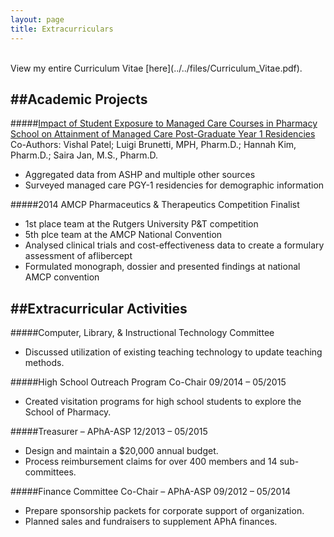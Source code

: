 ```yaml
---
layout: page
title: Extracurriculars
---
```

<br>
View my entire Curriculum Vitae [here](../../files/Curriculum_Vitae.pdf). 

##Academic Projects
---
#####[Impact of Student Exposure to Managed Care Courses in Pharmacy School on Attainment of Managed Care Post-Graduate Year 1 Residencies](../../files/Impact_of_Student_Exposure_to_Managed_Care_Courses_in_Pharmacy_School_on_Attainment_of_Managed_Care_Post-Graduate_Year_1_Residencies.pptx)
Co-Authors: Vishal Patel; Luigi Brunetti, MPH, Pharm.D.; Hannah Kim, Pharm.D.; Saira Jan, M.S., Pharm.D.
<ul>
<li>Aggregated data from ASHP and multiple other sources
<li>Surveyed managed care PGY-1 residencies for demographic information</ul>

#####2014 AMCP Pharmaceutics & Therapeutics Competition Finalist
<ul><li>1st place team at the Rutgers University P&T competition
<li>5th plce team at the AMCP National Convention
<li>Analysed clinical trials and cost-effectiveness data to create a formulary assessment of aflibercept
<li>Formulated monograph, dossier and presented findings at national AMCP convention</ul>

##Extracurricular Activities
---
#####Computer, Library, & Instructional Technology Committee<ul><li>Discussed utilization of existing teaching technology to update teaching methods.</ul>#####High School Outreach Program Co-Chair	09/2014 – 05/2015<ul><li>Created visitation programs for high school students to explore the School of Pharmacy. </ul>#####Treasurer – APhA-ASP		12/2013 – 05/2015<ul><li>Design and maintain a $20,000 annual budget. <li>Process reimbursement claims for over 400 members and 14 sub-committees.</ul>#####Finance Committee Co-Chair – APhA-ASP	09/2012 – 05/2014
<ul><li>Prepare sponsorship packets for corporate support of organization. <li>Planned sales and fundraisers to supplement APhA finances.</ul>